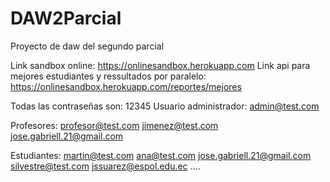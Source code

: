 # DAW2Parcial
Proyecto de daw del segundo parcial

Link sandbox online: https://onlinesandbox.herokuapp.com
Link api para mejores estudiantes y ressultados por paralelo: https://onlinesandbox.herokuapp.com/reportes/mejores

Todas las contraseñas son: 12345
Usuario administrador:
admin@test.com

Profesores:
profesor@test.com
jimenez@test.com
jose.gabriell.21@gmail.com

Estudiantes:
martin@test.com
ana@test.com
jose.gabriell.21@gmail.com
silvestre@test.com
jssuarez@espol.edu.ec
....
